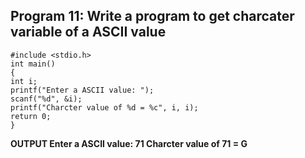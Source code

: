 ## Program 11: Write a program to get charcater variable of a ASCII value
```
#include <stdio.h>
int main() 
{  
int i;
printf("Enter a ASCII value: ");
scanf("%d", &i);  
printf("Charcter value of %d = %c", i, i);
return 0;
}
```
**OUTPUT Enter a ASCII value: 71 Charcter value of 71 = G**
